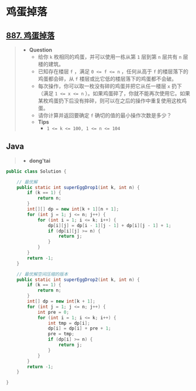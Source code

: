 # 鸡蛋掉落

## [887. 鸡蛋掉落](https://leetcode.cn/problems/super-egg-drop/)

> - **Question**
>   - 给你 `k` 枚相同的鸡蛋，并可以使用一栋从第 `1` 层到第 `n` 层共有 `n` 层楼的建筑。
>   - 已知存在楼层 `f` ，满足 `0 <= f <= n` ，任何从高于 `f` 的楼层落下的鸡蛋都会碎，从 `f` 楼层或比它低的楼层落下的鸡蛋都不会破。
>   - 每次操作，你可以取一枚没有碎的鸡蛋并把它从任一楼层 `x` 扔下（满足 `1 <= x <= n` ）。如果鸡蛋碎了，你就不能再次使用它。如果某枚鸡蛋扔下后没有摔碎，则可以在之后的操作中重复使用这枚鸡蛋。
>   - 请你计算并返回要确定 `f` 确切的值的最小操作次数是多少？
>   - **Tips**
>     - `1 <= k <= 100, 1 <= n <= 104`

## Java

> - **dong'tai**

```java
public class Solution {

    // 最优解
    public static int superEggDrop1(int k, int n) {
        if (k == 1) {
            return n;
        }
        int[][] dp = new int[k + 1][n + 1];
        for (int j = 1; j <= n; j++) {
            for (int i = 1; i <= k; i++) {
                dp[i][j] = dp[i - 1][j - 1] + dp[i][j - 1] + 1;
                if (dp[i][j] >= n) {
                    return j;
                }
            }
        }
        return -1;
    }

    // 最优解空间压缩的版本
    public static int superEggDrop2(int k, int n) {
        if (k == 1) {
            return n;
        }
        int[] dp = new int[k + 1];
        for (int j = 1; j <= n; j++) {
            int pre = 0;
            for (int i = 1; i <= k; i++) {
                int tmp = dp[i];
                dp[i] = dp[i] + pre + 1;
                pre = tmp;
                if (dp[i] >= n) {
                    return j;
                }
            }
        }
        return -1;
    }

}
```
